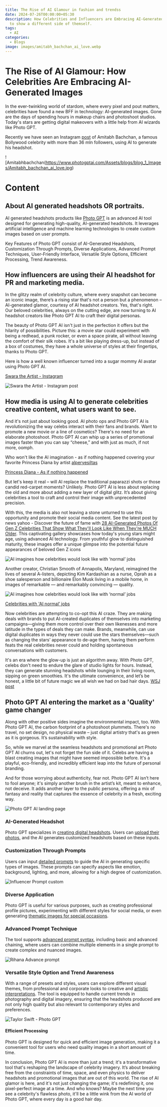 ```yaml
---
title: The Rise of AI Glamour in fashion and trendss
date: 2024-07-26T00:00:00+05:30
description: How Celebrities and Influencers are Embracing AI-Generated Images
  to show a different side of themself.
tags:
  - AI
categories:
  - Blogs
image: images/amitabh_bachchan_ai_love.webp
---
```

# The Rise of AI Glamour: How Celebrities Are Embracing AI-Generated Images

In the ever-twinkling world of stardom, where every pixel and pout matters, celebrities have found a new BFF in technology: AI-generated images. Gone are the days of spending hours in makeup chairs and photoshoot studios. Today's stars are getting digital makeovers with a little help from AI wizards like Photo GPT.

Recently we have seen an Instagram [post](https://www.instagram.com/p/CzCMWGnN8nD/) of Amitabh Bachchan, a famous Bollywood celebrity with more than 36 mln followers, using AI to generate his headshot.

![Amitabhbachchan(https://www.photogptai.com/Assets/blogs/blog_1_Images/Amitabh_bachchan_ai_love.jpg)

# Content

## About AI generated headshots OR portraits.

AI generated headshots products like [Photo GPT](https://www.photogptai.com/) is an advanced AI tool designed for generating high-quality, AI-generated headshots. It leverages artificial intelligence and machine learning technologies to create custom images based on user prompts.

Key Features of Photo GPT consist of AI-Generated Headshots, Customization Through Prompts, Diverse Applications, Advanced Prompt Techniques, User-Friendly Interface, Versatile Style Options, Efficient Processing, Trend Awareness.

## How influencers are using their AI headshot for PR and marketing media.

In the glitzy realm of celebrity culture, where every snapshot can become an iconic image, there’s a rising star that's not a person but a phenomenon – AI-generated glamor, courtesy of AI headshot creators. Yes, that's right. Our beloved celebrities, always on the cutting edge, are now turning to AI headshot creators like Photo GPT AI to craft their digital personas.

The beauty of Photo GPT AI isn't just in the perfection it offers but the hilarity of possibilities. Picture this: a movie star could experiment with being a redhead, a punk rocker, or even a space pirate, all without leaving the comfort of their silk robes. It's a bit like playing dress-up, but instead of a box of costumes, they have a whole universe of styles at their fingertips, thanks to Photo GPT.

Here is how a well known influencer turned into a sugar mommy AI avatar using Photo GPT AI.

[Swara the Artist - Instagram](https://www.instagram.com/p/Cx5wI8gyk37/)

![Swara the Artist - Instagram post](https://www.photogptai.com/Assets/blogs/blog_1_Images/Swara_theartist.jpg)

## How media is using AI to generate celebrities creative content, what users want to see.

And it's not just about looking good. AI photo ops and Photo GPT AI is revolutionizing the way celebs interact with their fans and brands. Want to promote a new movie or a line of cosmetics? There's no need for an elaborate photoshoot. Photo GPT AI can whip up a series of promotional images faster than you can say “cheese,” and with just as much, if not more, oomph.

Who won't like the AI imagination - as if nothing happened covering your favorite Princess Diana by artist [alperyesiltas](https://www.instagram.com/alperyesiltas/)

[Princess Diana - As if nothing happened](/Assets/blogs/blog_1_Images/Princess_diana_asifnothinghappend.jpg)

But let's keep it real – will AI replace the traditional paparazzi shots or those candid red-carpet moments? Unlikely. Photo GPT AI is less about replacing the old and more about adding a new layer of digital glitz. It’s about giving celebrities a tool to craft and control their image with unprecedented precision.

With this, the media is also not leaving a stone unturned to use this opportunity and promote their social media content. See the latest post by news yahoo - Discover the future of fame with [28 AI-Generated Photos Of Gen Z Celebrities That Show What They'll Look Like When They're MUCH Older](https://news.yahoo.com/used-ai-see-gen-z-131602659.html). This captivating gallery showcases how today's young stars might age, using advanced AI technology. From youthful glow to distinguished maturity, these images offer a unique glimpse into the potential future appearances of beloved Gen Z icons

![AI imagines how celebrities would look like with ‘normal’ jobs](/Assets/blogs/blog_1_Images/GenZ_celebs.jpg)

Another creator, Christian Smooth of Annapolis, Maryland, reimagined the lives of several A-listers, depicting Kim Kardashian as a nurse, Oprah as a shoe salesperson and billionaire Elon Musk living in a mobile home, in images of remarkable — and remarkably convincing — quality.

![AI imagines how celebrities would look like with ‘normal’ jobs](/Assets/blogs/blog_1_Images/NY_post_ai_imagines_how_celebs.jpg)

[Celebrities with 'AI normal’ jobs](https://nypost.com/2023/04/06/ai-shows-how-celebrities-would-look-like-with-normal-jobs/)

Now celebrities are attempting to co-opt this AI craze. They are making deals with brands to put AI-created duplicates of themselves into marketing campaigns—giving them more control over their own likenesses and more latitude in the types of deals they can make. Brands, meanwhile, can use digital duplicates in ways they never could use the stars themselves—such as changing the stars’ appearance to de-age them, having them perform feats the real celebrities never could and holding spontaneous conversations with customers.

It's an era where the glow-up is just an algorithm away. With Photo GPT, celebs don't need to endure the glare of studio lights for hours. Instead, they can generate stunning headshots while lounging in their living room, sipping on green smoothies. It's the ultimate convenience, and let’s be honest, a little bit of future magic we all wish we had on bad hair days. [WSJ post](https://www.wsj.com/articles/ai-deepfakes-celebrity-marketing-brands-81381aa6)

## Photo GPT AI entering the market as a 'Quality' game changer

Along with other positive sides imagine the environmental impact, too. With Photo GPT AI, the carbon footprint of a photoshoot plummets. There's no travel, no set design, no physical waste – just digital artistry that's as green as it is gorgeous. It’s sustainability with style.

So, while we marvel at the seamless headshots and promotional art Photo GPT AI churns out, let's not forget the fun side of it. Celebs are having a blast creating images that might have seemed impossible before. It's a playful, eco-friendly, and incredibly efficient leap into the future of personal branding.

And for those worrying about authenticity, fear not. Photo GPT AI isn’t here to fool anyone; it's simply another brush in the artist’s kit, meant to enhance, not deceive. It adds another layer to the public persona, offering a mix of fantasy and reality that captures the essence of celebrity in a fresh, exciting way.

![Photo GPT AI landing page](/Assets/blogs/blog_1_Images/photo_gpt_landing.jpg)

### AI-Generated Headshot

Photo GPT specializes in [creating digital headshots](https://www.photogptai.com/guides/introduction-to-photogpt). Users can [upload their photos](https://www.photogptai.com/guides/selecting-the-ideal-input-images), and the AI generates customized headshots based on these inputs.

### Customization Through Prompts

Users can input [detailed prompts](https://www.photogptai.com/guides/how-to-write-prompts) to guide the AI in generating specific types of images. These prompts can specify aspects like emotion, background, lighting, and more, allowing for a high degree of customization.

![Influencer Prompt custom](/Assets/blogs/blog_1_Images/prompt_customization.jpg)

### Diverse Application

Photo GPT is useful for various purposes, such as creating professional profile pictures, experimenting with different styles for social media, or even generating [thematic images for special occasions](https://www.photogptai.com/guides/create-halloween-photos-using-photo-gpt-ai).

### Advanced Prompt Technique

The tool supports [advanced prompt syntax](https://www.photogptai.com/guides/how-to-write-prompts), including basic and advanced chaining, where users can combine multiple elements in a single prompt to create complex and nuanced images.

![Rihana Advance prompt](/Assets/blogs/blog_1_Images/blog_how_prompt_adv.jpg)

### Versatile Style Option and Trend Awareness

With a range of presets and styles, users can explore different visual themes, from professional and corporate looks to creative and [artistic interpretations](https://www.photogptai.com/guides/create-halloween-photos-using-photo-gpt-ai). The tool is equipped to handle current trends in photography and digital imagery, ensuring that the headshots produced are not only high quality but also relevant to contemporary styles and preferences.

![Taylor Swift - Photo GPT](/Assets/blogs/blog_1_Images/Taylor_Swift.jpg)

#### Efficient Processing

Photo GPT is designed for quick and efficient image generation, making it a convenient tool for users who need quality images in a short amount of time.

In conclusion, Photo GPT AI is more than just a trend; it's a transformative tool that's reshaping the landscape of celebrity imagery. It’s about breaking free from the constraints of time, space, and even physics to deliver headshots and promotional images that are out of this world. The rise of AI glamor is here, and it's not just changing the game; it's redefining it, one pixel-perfect image at a time. And who knows? Maybe the next time you see a celebrity's flawless photo, it'll be a little wink from the AI world of Photo GPT, where every day is a good hair day.
